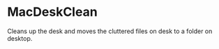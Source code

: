 MacDeskClean
============

Cleans up the desk and moves the cluttered files on desk to a folder on desktop.
